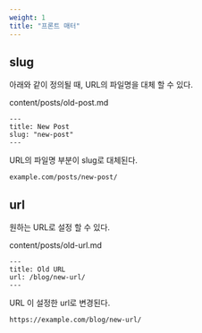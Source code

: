 ```yaml
---
weight: 1
title: "프론트 매터"
---
```



## slug
아래와 같이 정의될 때, URL의 파일명을 대체 할 수 있다.

content/posts/old-post.md
```
---
title: New Post
slug: "new-post"
---
```
URL의 파일명 부분이 slug로 대체된다.
```
example.com/posts/new-post/
```

## url
원하는 URL로 설정 할  수 있다.

content/posts/old-url.md
```
---
title: Old URL
url: /blog/new-url/
---
```
URL 이 설정한 url로 변경된다.
```
https://example.com/blog/new-url/
```